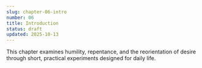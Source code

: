 ```yaml
---
slug: chapter-06-intro
number: 06
title: Introduction
status: draft
updated: 2025-10-13
---
```


This chapter examines humility, repentance, and the reorientation of desire through short, practical experiments designed for daily life.
